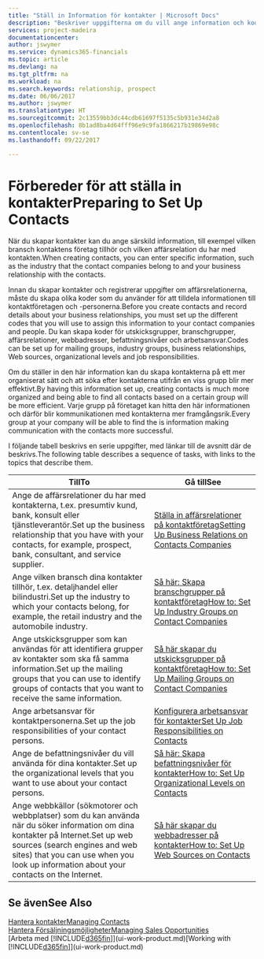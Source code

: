 ```yaml
---
title: "Ställ in Information för kontakter | Microsoft Docs"
description: "Beskriver uppgifterna om du vill ange information och koder, till exempel om befintliga branschgrupper och affärsrelationer, innan du skapar kontakter."
services: project-madeira
documentationcenter: 
author: jswymer
ms.service: dynamics365-financials
ms.topic: article
ms.devlang: na
ms.tgt_pltfrm: na
ms.workload: na
ms.search.keywords: relationship, prospect
ms.date: 06/06/2017
ms.author: jswymer
ms.translationtype: HT
ms.sourcegitcommit: 2c13559bb3dc44cdb61697f5135c5b931e34d2a8
ms.openlocfilehash: 8b1ad8ba4d64fff96e9c9fa1866217b19869e98c
ms.contentlocale: sv-se
ms.lasthandoff: 09/22/2017

---
```

# <a name="preparing-to-set-up-contacts"></a><span data-ttu-id="959d5-103">Förbereder för att ställa in kontakter</span><span class="sxs-lookup"><span data-stu-id="959d5-103">Preparing to Set Up Contacts</span></span>
<span data-ttu-id="959d5-104">När du skapar kontakter kan du ange särskild information, till exempel vilken bransch kontaktens företag tillhör och vilken affärsrelation du har med kontakten.</span><span class="sxs-lookup"><span data-stu-id="959d5-104">When creating contacts, you can enter specific information, such as the industry that the contact companies belong to and your business relationship with the contacts.</span></span>

<span data-ttu-id="959d5-105">Innan du skapar kontakter och registrerar uppgifter om affärsrelationerna, måste du skapa olika koder som du använder för att tilldela informationen till kontaktföretagen och -personerna.</span><span class="sxs-lookup"><span data-stu-id="959d5-105">Before you create contacts and record details about your business relationships, you must set up the different codes that you will use to assign this information to your contact companies and people.</span></span> <span data-ttu-id="959d5-106">Du kan skapa koder för utskicksgrupper, branschgrupper, affärsrelationer, webbadresser, befattningsnivåer och arbetsansvar.</span><span class="sxs-lookup"><span data-stu-id="959d5-106">Codes can be set up for mailing groups, industry groups, business relationships, Web sources, organizational levels and job responsibilities.</span></span>

<span data-ttu-id="959d5-107">Om du ställer in den här information kan du skapa kontakterna på ett mer organiserat sätt och att söka efter kontakterna utifrån en viss grupp blir mer effektivt.</span><span class="sxs-lookup"><span data-stu-id="959d5-107">By having this information set up, creating contacts is much more organized and being able to find all contacts based on a certain group will be more efficient.</span></span> <span data-ttu-id="959d5-108">Varje grupp på företaget kan hitta den här informationen och därför blir kommunikationen med kontakterna mer framgångsrik.</span><span class="sxs-lookup"><span data-stu-id="959d5-108">Every group at your company will be able to find the is information making communication with the contacts more successful.</span></span>

<span data-ttu-id="959d5-109">I följande tabell beskrivs en serie uppgifter, med länkar till de avsnitt där de beskrivs.</span><span class="sxs-lookup"><span data-stu-id="959d5-109">The following table describes a sequence of tasks, with links to the topics that describe them.</span></span> 

| <span data-ttu-id="959d5-110">Till</span><span class="sxs-lookup"><span data-stu-id="959d5-110">To</span></span> | <span data-ttu-id="959d5-111">Gå till</span><span class="sxs-lookup"><span data-stu-id="959d5-111">See</span></span> |
| --- | --- |
| <span data-ttu-id="959d5-112">Ange de affärsrelationer du har med kontakterna, t.ex. presumtiv kund, bank, konsult eller tjänstleverantör.</span><span class="sxs-lookup"><span data-stu-id="959d5-112">Set up the business relationship that you have with your contacts, for example, prospect, bank, consultant, and service supplier.</span></span> |[<span data-ttu-id="959d5-113">Ställa in affärsrelationer på kontaktföretag</span><span class="sxs-lookup"><span data-stu-id="959d5-113">Setting Up Business Relations on Contacts Companies</span></span>](marketing-business-relations.md) |
| <span data-ttu-id="959d5-114">Ange vilken bransch dina kontakter tillhör, t.ex. detaljhandel eller bilindustri.</span><span class="sxs-lookup"><span data-stu-id="959d5-114">Set up the industry to which your contacts belong, for example, the retail industry and the automobile industry.</span></span> |[<span data-ttu-id="959d5-115">Så här: Skapa branschgrupper på kontaktföretag</span><span class="sxs-lookup"><span data-stu-id="959d5-115">How to: Set Up Industry Groups on Contact Companies</span></span>](marketing-industry-groups.md) |
| <span data-ttu-id="959d5-116">Ange utskicksgrupper som kan användas för att identifiera grupper av kontakter som ska få samma information.</span><span class="sxs-lookup"><span data-stu-id="959d5-116">Set up the mailing groups that you can use to identify groups of contacts that you want to receive the same information.</span></span> |[<span data-ttu-id="959d5-117">Så här skapar du utskicksgrupper på kontaktföretag</span><span class="sxs-lookup"><span data-stu-id="959d5-117">How to: Set Up Mailing Groups on Contact Companies</span></span>](marketing-mailing-groups.md) |
| <span data-ttu-id="959d5-118">Ange arbetsansvar för kontaktpersonerna.</span><span class="sxs-lookup"><span data-stu-id="959d5-118">Set up the job responsibilities of your contact persons.</span></span> |[<span data-ttu-id="959d5-119">Konfigurera arbetsansvar för kontakter</span><span class="sxs-lookup"><span data-stu-id="959d5-119">Set Up Job Responsibilities on Contacts</span></span>](marketing-job-responsibilities.md) |
| <span data-ttu-id="959d5-120">Ange de befattningsnivåer du vill använda för dina kontakter.</span><span class="sxs-lookup"><span data-stu-id="959d5-120">Set up the organizational levels that you want to use about your contact persons.</span></span> |[<span data-ttu-id="959d5-121">Så här: Skapa befattningsnivåer för kontakter</span><span class="sxs-lookup"><span data-stu-id="959d5-121">How to: Set Up Organizational Levels on Contacts</span></span>](marketing-organizational-levels.md) |
| <span data-ttu-id="959d5-122">Ange webbkällor (sökmotorer och webbplatser) som du kan använda när du söker information om dina kontakter på Internet.</span><span class="sxs-lookup"><span data-stu-id="959d5-122">Set up web sources (search engines and web sites) that you can use when you look up information about your contacts on the Internet.</span></span> |[<span data-ttu-id="959d5-123">Så här skapar du webbadresser på kontakter</span><span class="sxs-lookup"><span data-stu-id="959d5-123">How to: Set Up Web Sources on Contacts</span></span>](marketing-web-sources.md) |

## <a name="see-also"></a><span data-ttu-id="959d5-124">Se även</span><span class="sxs-lookup"><span data-stu-id="959d5-124">See Also</span></span>
[<span data-ttu-id="959d5-125">Hantera kontakter</span><span class="sxs-lookup"><span data-stu-id="959d5-125">Managing Contacts</span></span>](marketing-contacts.md)  
[<span data-ttu-id="959d5-126">Hantera Försäljningsmöjligheter</span><span class="sxs-lookup"><span data-stu-id="959d5-126">Managing Sales Opportunities</span></span>](marketing-manage-sales-opportunities.md)  
<span data-ttu-id="959d5-127">[Arbeta med [!INCLUDE[d365fin](includes/d365fin_md.md)]](ui-work-product.md)</span><span class="sxs-lookup"><span data-stu-id="959d5-127">[Working with [!INCLUDE[d365fin](includes/d365fin_md.md)]](ui-work-product.md)</span></span>

